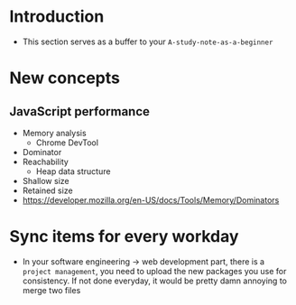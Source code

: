 # Introduction
- This section serves as a buffer to your `A-study-note-as-a-beginner`


# New concepts
## JavaScript performance
- Memory analysis
  - Chrome DevTool
- Dominator
- Reachability
  - Heap data structure
- Shallow size 
- Retained size
- https://developer.mozilla.org/en-US/docs/Tools/Memory/Dominators

# Sync items for every workday
- In your software engineering -> web development part, there is a `project management`, you need to upload the new packages you use for consistency. If not done everyday, it would be pretty damn annoying to merge two files